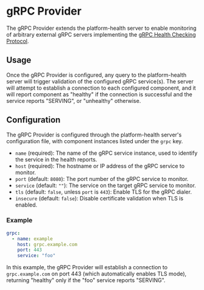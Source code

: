 # gRPC Provider

The gRPC Provider extends the platform-health server to enable monitoring of arbitrary external gRPC servers implementing the [gRPC Health Checking Protocol](https://grpc.io/docs/guides/health-checking/).

## Usage

Once the gRPC Provider is configured, any query to the platform-health server will trigger validation of the configured gRPC service(s). The server will attempt to establish a connection to each configured component, and it will report component as "healthy" if the connection is successful and the service reports "SERVING", or "unhealthy" otherwise.

## Configuration

The gRPC Provider is configured through the platform-health server's configuration file, with component instances listed under the `grpc` key.

* `name` (required): The name of the gRPC service instance, used to identify the service in the health reports.
* `host` (required): The hostname or IP address of the gRPC service to monitor.
* `port` (default: `8080`): The port number of the gRPC service to monitor.
* `service` (default: `""`): The service on the target gRPC service to monitor.
* `tls` (default: `false`, unless `port` is `443`): Enable TLS for the gRPC dialer.
* `insecure` (default: `false`): Disable certificate validation when TLS is enabled.

### Example

```yaml
grpc:
  - name: example
    host: grpc.example.com
    port: 443
    service: "foo"
```

In this example, the gRPC Provider will establish a connection to `grpc.example.com` on port 443 (which automatically enables TLS mode), returning "healthy" only if the "foo" service reports "SERVING".
